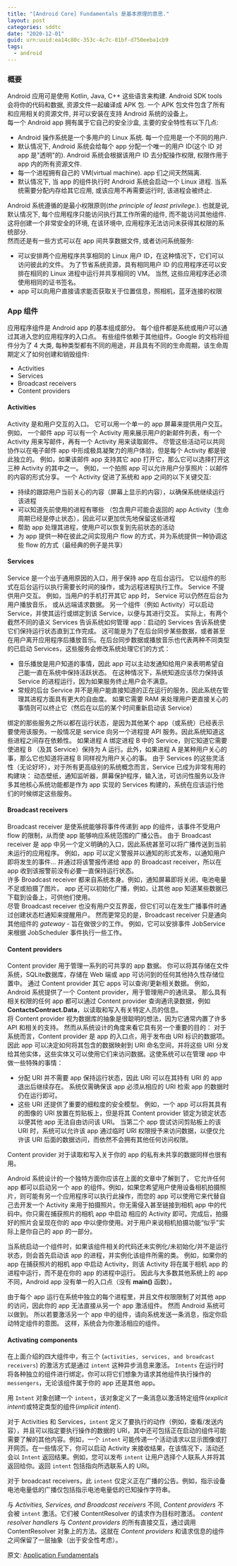 ```yaml
---
title: "[Android Core] Fundamentals 是基本原理的意思."
layout: post
categories: sddtc
date: "2020-12-01"
guid: urn:uuid:ea14c80c-353c-4c7c-81bf-d750eeba1cb9
tags:
  - android
---
```


### 概要

Android 应用可是使用 Kotlin, Java, C++ 这些语言来构建. Android SDK tools 会将你的代码和数据, 资源文件一起编译成 APK 包. 一个 APK 包文件包含了所有和应用相关的资源文件, 并可以安装在支持 Android 系统的设备上。  
每一个 Android app 拥有属于它自己的安全沙盒, 主要的安全特性有以下几点:  
* Android 操作系统是一个多用户的 Linux 系统. 每一个应用是一个不同的用户.
* 默认情况下, Android 系统会给每个 app 分配一个唯一的用户 ID(这个 ID 对 app 是"透明"的). Android 系统会根据该用户 ID 去分配操作权限, 权限作用于app 内的所有资源文件.  
* 每一个进程拥有自己的 VM(virtual machine). app 们之间天然隔离.
* 默认情况下, 当 app 的组件执行时 Android 系统会启动一个 Linux 进程. 当系统需要分配内存给其它应用, 或该应用不再需要运行时, 该进程会被终止.  

Android 系统遵循的是最小权限原则(_the principle of least privilege._). 也就是说, 默认情况下, 每个应用程序只能访问执行其工作所需的组件, 而不能访问其他组件. 这将创建一个非常安全的环境, 在该环境中, 应用程序无法访问未获得其权限的系统部分.  
然而还是有一些方式可以在 app 间共享数据文件, 或者访问系统服务:    
* 可以安排两个应用程序共享相同的 Linux 用户 ID，在这种情况下，它们可以访问彼此的文件。 为了节省系统资源，具有相同用户 ID 的应用程序还可以安排在相同的 Linux 进程中运行并共享相同的 VM。 当然, 这些应用程序还必须使用相同的证书签名。  
*  app 可以向用户直接请求能否获取关于位置信息，照相机，蓝牙连接的权限

### App 组件

应用程序组件是 Android app 的基本组成部分。 每个组件都是系统或用户可以通过其进入您的应用程序的入口点。 有些组件依赖于其他组件。Google 的文档将组件分为了 4 大类, 每种类型都有不同的用途，并且具有不同的生命周期，该生命周期定义了如何创建和销毁组件: 

* Activities
* Services
* Broadcast receivers
* Content providers

#### Activities

Activity 是和用户交互的入口。 它可以用一个单一的 app  屏幕来提供用户交互。 例如， 一个邮件 app 可以有一个 Activity 用来展示用户的新邮件列表，有一个 Activity 用来写邮件，再有一个 Activity 用来读取邮件。 尽管这些活动可以共同协作以在电子邮件 app 中形成极具凝聚力的用户体验，但是每个 Activity 都是彼此独立的。 例如，如果该邮件 app 支持其它 app 打开它，那么它可以选择打开这三种 Activity 的其中之一。 例如，一个拍照 app 可以允许用户分享照片：以邮件的内容的形式分享。 一个 Activity 促进了系统和 app 之间的以下关键交互:

* 持续的跟踪用户当前关心的内容（屏幕上显示的内容），以确保系统继续运行该进程
* 可以知道先前使用的进程有哪些 （包含用户可能会返回的 app Activity（生命周期已经是停止状态），因此可以更加优先地保留这些进程
* 帮助 app 处理其进程，使用户可以恢复到先前状态的活动
* 为 app 提供一种在彼此之间实现用户 flow 的方式，并为系统提供一种协调这些 flow 的方式（最经典的例子是共享）

#### Services

Service 是一个出于通用原因的入口，用于保持 app 在后台运行。 它以组件的形式在后台运行以执行需要长时间的操作，或为远程进程执行工作。 Service 不提供用户交互。 例如，当用户的手机打开其它 app 时， Service 可以仍然在后台为用户播放音乐， 或从远端请求数据。 另一个组件（例如 Activity）可以启动 Service，并使其运行或绑定到该 Service，以便与其进行交互。 实际上，有两个截然不同的语义 Services 告诉系统如何管理 app：启动的 Services 告诉系统使它们保持运行状态直到工作完成。 这可能是为了在后台同步某些数据，或者甚至在用户离开应用程序后播放音乐。在后台同步数据或播放音乐也代表两种不同类型的已启动 Services，这些服务会修改系统处理它们的方式：

* 音乐播放是用户知道的事情，因此 app 可以主动发通知给用户来表明希望自己能一直在系统中保持活跃状态。 在这种情况下，系统知道应该尽力保持该 Service 的进程运行，因为如果服务终止用户会不满意。
* 常规的后台 Service 并不是用户能直接知道的正在运行的服务，因此系统在管理其进程方面具有更大的自由度。 如果它需要 RAM 来处理用户更直接关心的事情则可以终止它（然后在以后的某个时间重新启动该 Service）

绑定的那些服务之所以都在运行状态，是因为其他某个 app（或系统）已经表示要使用该服务。一般情况是 service 向另一个进程提 API 服务。因此系统知道这些进程之间存在依赖性。 如果进程 A 绑定进程 B 中的 Service，则它知道它需要使进程 B （及其 Service）保持为 A 运行。此外，如果进程 A 是某种用户关心的事，那么它也知道将进程 B 同样视为用户关心的事。 由于 Services 的这些灵活性（无论好坏），对于所有更高级别的系统概念而言，Service 已成为非常有用的构建块： 动态壁纸，通知监听器，屏幕保护程序，输入法，可访问性服务以及许多其他核心系统功能都是作为 app 实现的 Services 构建的，系统在应该运行他们的时候绑定这些服务。

#### Broadcast receivers

Broadcast receiver 是使系统能够将事件传递到 app 的组件，该事件不受用户 flow 的限制，从而使 app 能够响应系统范围的广播公告。 由于 Broadcast receiver 是 app 中另一个定义明确的入口，因此系统甚至可以将广播传送到当前未运行的应用程序。 例如，app 可以定义警报并以通知的形式发布，以通知用户即将发生的事件... 并通过将该警报传递给 app 的 Broadcast receiver，所以在 app 收到该报警前没有必要一直保持运行状态。   
许多 Broadcast receiver 都来自系统本身。例如，通知屏幕即将关闭，电池电量不足或拍摄了图片。 app 还可以初始化广播，例如，让其他 app 知道某些数据已下载到设备上，可供他们使用。  
尽管 Broadcast receiver 也没有用户交互界面，但它们可以在发生广播事件时通过创建状态栏通知来提醒用户。 然而更常见的是，Broadcast receiver 只是通向其他组件的 _gateway_ - 旨在做很少的工作。 例如，它可以安排事件 JobService 来根据 JobScheduler 事件执行一些工作。

#### Content providers
  
Content provider 用于管理一系列的可共享的 app 数据。 你可以将其存储在文件系统，SQLite数据库，存储在 Web 端或 app 可访问到的任何其他持久性存储位置中。 通过 Content provider 其它 apps 可以查询/更新相关数据。 例如，Android 系统提供了一个 Content provider，用于管理用户的通讯录。 那么具有相关权限的任何 app 都可以通过 Content provider 查询通讯录数据，例如**ContactsContract.Data**，以读取和写入有关特定人员的信息。  
将 Content provider 视为数据库的抽象是很聪明的想法，因为它通常内置了许多 API 和相关的支持。 然而从系统设计的角度来看它具有另一个重要的目的： 对于系统而言，Content provider 是 app 的入口点，用于发布由 URI 标识的数据项。 因此 app 可以决定如何将其包含的数据映射到 URI 命名空间，并将这些 URI 分发给其他实体，这些实体又可以使用它们来访问数据。这使系统可以在管理 app 中做一些特殊的事情：

* 分配 URI 并不需要 app 保持运行状态，因此 URI 可以在其持有 URI 的 app 退出后继续存在。 系统仅需确保该 app 必须从相应的 URI 检索 app 的数据时仍在运行即可。
* 这些 URI 还提供了重要的细粒度的安全模型。 例如，一个  app 可以将其具有的图像的 URI 放置在剪贴板上，但是将其 Content provider 锁定为锁定状态以便其他 app 无法自由访问该 URI。 当第二个 app 尝试访问剪贴板上的该 URI 时，系统可以允许该 app 通过临时 URI 权限授予来访问数据，以便仅允许该 URI 后面的数据访问，而依然不会拥有其他任何访问权限。

Content provider 对于读取和写入关于你的 app 的私有未共享的数据同样也很有用。

Android 系统设计的一个独特方面你应该在上面的文章中了解到了， 它允许任何 app 都可以启动另一个 app 的组件。例如，如果您希望用户使用设备相机拍摄照片，则可能有另一个应用程序可以执行此操作，而您的 app 可以使用它来代替自己去开发一个 Activity 来用于拍摄照片。你无需侵入甚至链接到相机 app 中的代码中。你只需在捕获照片的相机 app 中启动 相应的 Activity 即可。完成后，拍摄好的照片会呈现在你的 app 中以便你使用。对于用户来说相机拍摄功能“似乎”实际上是你自己的 app 的一部分。  

当系统启动一个组件时，如果该组件相关的代码还未实例化/未初始化/并不是运行状态，则会首先启动该 app 的进程，并实例化该组件所需的类。 例如，如果你的 app 在捕获照片的相机 app 中启动 Activity，则该 Activity 将在属于相机 app 的进程中运行，而不是在你的 app 的进程中运行。 因此与大多数其他系统上的 app 不同，Android app 没有单一的入口点（没有 **main()** 函数）。  

由于每个 app 运行在系统中独立的每个进程里，并且文件权限限制了对其他 app 的访问，因此你的 app 无法直接从另一个 app 激活组件。 然而 Android 系统可以做到。 所以若要激活另一个 app 中的组件，请向系统发送一条消息，指定你启动特定组件的意图。 这样，系统会为你激活相应的组件。

#### Activating components

在上面介绍的四大组件中，有三个 (`activities, services, and broadcast receivers`) 的激活方式是通过 `intent` 这种异步消息来激活。 `Intents` 在运行时将各种独立的组件进行绑定。你可以将它们想象为请求其他组件执行操作的 `messengers`，无论该组件属于你的 app 还是其他 app。  

用 `Intent` 对象创建一个 `intent`，该对象定义了一条消息以激活特定组件(_explicit intent_)或特定类型的组件(_implicit intent_).  

对于 Activities 和 Services，`intent` 定义了要执行的动作（例如，查看/发送内容），并且可以指定要执行操作的数据的 URI，其中还可包括正在启动的组件可能需要了解的其他内容。例如，一个 `intent` 可能传递一个活动请求以显示图像或打开网页。在一些情况下，你可以启动 Activity 来接收结果，在该情况下，活动还会以 `Intent` 返回结果。例如，您可以发布 `intent` 让用户选择个人联系人并将其返回给你。返回 `intent` 包括指向所选联系人的 URI。

对于 broadcast receivers，此 `intent` 仅定义正在广播的公告。例如，指示设备电池电量低的广播仅包括指示电池电量低的已知操作字符串。

与 _Activities, Services, and Broadcast receivers_ 不同, _Content providers_ 不会被 `intent` 激活。它们被 ContentResolver 的请求作为目标时激活。 _content resolver handlers_ 与 _Content providers_ 的所有直接交互，通过调用 ContentResolver 对象上的方法。这就在 _Content providers_ 和请求信息的组件之间保留了一层抽象（出于安全性考虑）。
















原文: [Application Fundamentals](https://developer.android.com/guide/components/fundamentals)




 



